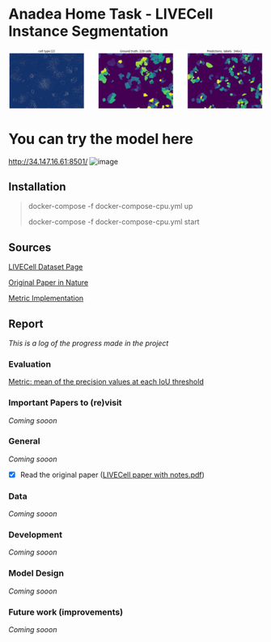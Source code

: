 # Anadea Home Task - LIVECell Instance Segmentation
![](img.png)

# You can try the model here
http://34.147.16.61:8501/
<img width="1785" alt="image" src="https://user-images.githubusercontent.com/37483264/217659749-09b1c05e-061e-45d4-bd37-5c3dd46c9ad6.png">


## Installation
> docker-compose -f docker-compose-cpu.yml up
>
> docker-compose -f docker-compose-cpu.yml start

## Sources
[LIVECell Dataset Page](https://sartorius-research.github.io/LIVECell/)

[Original Paper in Nature](https://www.nature.com/articles/s41592-021-01249-6.pdf)

[Metric Implementation](https://www.kaggle.com/code/theoviel/competition-metric-map-iou/notebook)

## Report
*This is a log of the progress made in the project*

### Evaluation
[Metric: mean of the precision values at each IoU threshold](https://www.kaggle.com/competitions/sartorius-cell-instance-segmentation/overview/evaluation)

### Important Papers to (re)visit
*Coming sooon*

### General
*Coming sooon*
- [x] Read the original paper ([LIVECell paper with notes.pdf](https://github.com/EugeneShalli/AnadeaHT/blob/main/LIVECell%20paper%20with%20notes.pdf))

### Data
*Coming sooon*

### Development
*Coming sooon*

### Model Design
*Coming sooon*

### Future work (improvements)
*Coming sooon*
